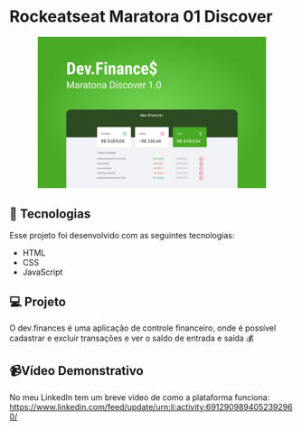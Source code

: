 # Rockeatseat Maratora 01 Discover

<div align="center">
  <img alt="dev.finances" src="./.github/preview.png" width="80%">
</div>

## 🚀 Tecnologias

Esse projeto foi desenvolvido com as seguintes tecnologias:

- HTML
- CSS
- JavaScript

## 💻 Projeto

O dev.finances é uma aplicação de controle financeiro, onde é possível cadastrar e excluir transações e ver o saldo de entrada e saída 💰

## 📹Vídeo Demonstrativo

No meu LinkedIn tem um breve vídeo de como a plataforma funciona: https://www.linkedin.com/feed/update/urn:li:activity:6912909894052392960/
